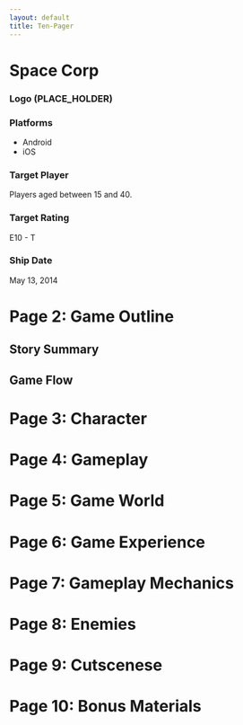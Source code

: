 ```yaml
---
layout: default
title: Ten-Pager
---
```


# Space Corp
### Logo (PLACE_HOLDER)
### Platforms

* Android
* iOS 

### Target Player

Players aged between 15 and 40.

### Target Rating

E10 - T

### Ship Date

May 13, 2014

# Page 2: Game Outline
## Story Summary
## Game Flow

# Page 3: Character 

# Page 4: Gameplay

# Page 5: Game World

# Page 6: Game Experience

# Page 7: Gameplay Mechanics

# Page 8: Enemies

# Page 9: Cutscenese 

# Page 10: Bonus Materials 